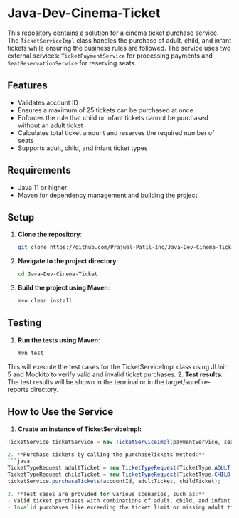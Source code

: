 # Java-Dev-Cinema-Ticket

This repository contains a solution for a cinema ticket purchase service. The `TicketServiceImpl` class handles the purchase of adult, child, and infant tickets while ensuring the business rules are followed. The service uses two external services: `TicketPaymentService` for processing payments and `SeatReservationService` for reserving seats.

## Features
- Validates account ID
- Ensures a maximum of 25 tickets can be purchased at once
- Enforces the rule that child or infant tickets cannot be purchased without an adult ticket
- Calculates total ticket amount and reserves the required number of seats
- Supports adult, child, and infant ticket types

## Requirements
- Java 11 or higher
- Maven for dependency management and building the project

## Setup

1. **Clone the repository**:
   ```bash
   git clone https://github.com/Prajwal-Patil-Inc/Java-Dev-Cinema-Ticket.git

2. **Navigate to the project directory**:
   ```bash
   cd Java-Dev-Cinema-Ticket

3. **Build the project using Maven**:
   ```bash
   mvn clean install

## Testing 
1. **Run the tests using Maven**:
   ```bash
   mvn test
   
This will execute the test cases for the TicketServiceImpl class using JUnit 5 and Mockito to verify valid and invalid ticket purchases.
2. **Test results**: The test results will be shown in the terminal or in the target/surefire-reports directory.

## How to Use the Service
1. **Create an instance of TicketServiceImpl:**
```java
TicketService ticketService = new TicketServiceImpl(paymentService, seatReservationService);

2. **Purchase tickets by calling the purchaseTickets method:**
```java
TicketTypeRequest adultTicket = new TicketTypeRequest(TicketType.ADULT, 2);
TicketTypeRequest childTicket = new TicketTypeRequest(TicketType.CHILD, 1);
ticketService.purchaseTickets(accountId, adultTicket, childTicket);

3. **Test cases are provided for various scenarios, such as:**
- Valid ticket purchases with combinations of adult, child, and infant tickets
- Invalid purchases like exceeding the ticket limit or missing adult tickets
